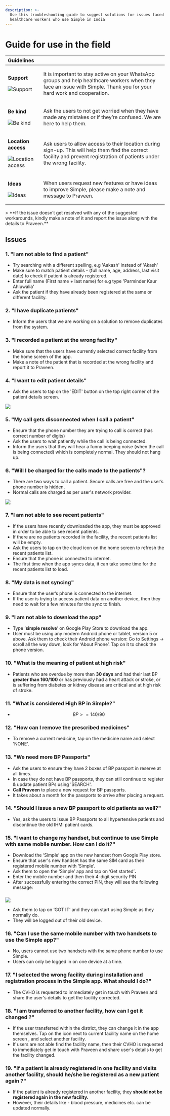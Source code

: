 ```yaml
---
description: >-
  Use this troubleshooting guide to suggest solutions for issues faced by
  healthcare workers who use Simple in India
---
```


# Guide for use in the field

<table>
  <thead>
    <tr>
      <th style="text-align:left">Guidelines</th>
      <th style="text-align:left"></th>
    </tr>
  </thead>
  <tbody>
    <tr>
      <td style="text-align:left">
        <p><b>Support</b>
        </p>
        <p>
          <img src=".gitbook/assets/whatsapp.png" alt="Support" />
        </p>
      </td>
      <td style="text-align:left">
        <p>It is important to stay active on your WhatsApp groups and help healthcare
          workers when they face an issue with Simple. Thank you for your hard work
          and cooperation.</p>
        <p></p>
      </td>
    </tr>
    <tr>
      <td style="text-align:left">
        <p><b>Be kind</b>
        </p>
        <p>
          <img src=".gitbook/assets/simple.png" alt="Be kind" />
        </p>
      </td>
      <td style="text-align:left">Ask the users to not get worried when they have made any mistakes or if
        they&#x2019;re confused. We are here to help them.</td>
    </tr>
    <tr>
      <td style="text-align:left">
        <p><b>Location access</b>
        </p>
        <p>
          <img src=".gitbook/assets/location.png" alt="Location access" />
        </p>
      </td>
      <td style="text-align:left">Ask users to allow access to their location during sign-up. This will
        help them find the correct facility and prevent registration of patients
        under the wrong facility.</td>
    </tr>
    <tr>
      <td style="text-align:left">
        <p><b>Ideas</b>
        </p>
        <p>
          <img src=".gitbook/assets/idea.png" alt="Ideas" />
        </p>
      </td>
      <td style="text-align:left">When users request new features or have ideas to improve Simple, please
        make a note and message to Praveen.</td>
    </tr>
  </tbody>
</table>> **If the issue doesn’t get resolved with any of the suggested workarounds, kindly make a note of it and report the issue along with the details to Praveen.**

## **Issues**

### **1. "I am not able to find a patient"**

* Try searching with a different spelling, e.g 'Aakash' instead of 'Akash'
* Make sure to match patient details - \(full name, age, address, last visit date\) to check if patient is already registered. 
* Enter full name \(First name + last name\) for e.g type 'Parminder Kaur Ahluwalia'
* Ask the patient if they have already been registered at the same or different facility.

### 2. "I have duplicate patients"

* Inform the users that we are working on a solution to remove duplicates from the system.

### 3. "I recorded a patient at the wrong facility"

* Make sure that the users have currently selected correct facility from the home screen of the app.
* Make a note of the patient that is recorded at the wrong facility and report it to Praveen.

### 4. "I want to edit patient details"

* Ask the users to tap on the 'EDIT' button on the top right corner of the patient details screen.

![](.gitbook/assets/02.2.png)

### 5. "My call gets disconnected when I call a patient"

* Ensure that the phone number they are trying to call is correct \(has correct number of digits\)
* Ask the users to wait patiently while the call is being connected.
* Inform the users that they will hear a funny beeping noise \(when the call is being connected\) which is completely normal. They should not hang up.

### 6. "Will I be charged for the calls made to the patients"?

* There are two ways to call a patient. Secure calls are free and the user’s phone number is hidden.
* Normal calls are charged as per user's network provider.

![](.gitbook/assets/02awqe.png)

### 7. "I am not able to see recent patients"

* If the users have recently downloaded the app, they must be approved in order to be able to see recent patients.
* If there are no patients recorded in the facility, the recent patients list will be empty.
* Ask the users to tap on the cloud icon on the home screen to refresh the recent patients list.
* Ensure that the phone is connected to internet.
* The first time when the app syncs data, it can take some time for the recent patients list to load.

### 8. "My data is not syncing"

* Ensure that the user’s phone is connected to the internet.
* If the user is trying to access patient data on another device, then they need to wait for a few minutes for the sync to finish.

### 9. "I am not able to download the app"

* Type ‘**simple resolve**’ on Google Play Store to download the app.
* User must be using any modern Android phone or tablet, version 5 or above.  Ask them to check their Android phone version: Go to Settings -&gt; scroll all the way down, look for ‘About Phone’. Tap on it to check the phone version.

### 10. "What is the meaning of patient at high risk"

* Patients who are overdue by more than **30 days** and had their last BP **greater than 160/100** or has previously had a heart attack or stroke, or is suffering from diabetes or kidney disease are critical and at high risk of stroke.

### 11. "What is considered High BP in Simple?"

* $$BP >= 140/90$$ 

### 12. "How can I remove the prescribed medicines"

* To remove a current medicine, tap on the medicine name and select 'NONE'.

### 13. "We need more BP Passports"

* Ask the users to ensure they have 2 boxes of BP passport in reserve at all times.
* In case they do not have BP passports, they can still continue to register & update patient BPs using 'SEARCH'.
* **Call Praveen** to place a new request for BP passports.
* It takes about a month for the passports to arrive after placing a request.

### 14. "Should I issue a new BP passport to old patients as well?"

* Yes, ask the users to issue BP Passports to all hypertensive patients and discontinue the old IHMI patient cards.

### 15. "**I want to change my handset, but continue to use Simple with same mobile number. How can I do it?"**

* Download the ‘Simple’ app on the new handset from Google Play store.
* Ensure that user's new handset has the same SIM card as their registered mobile number with ‘Simple’.
* Ask them to open the ‘Simple’ app and tap on ‘Get started’**.**
* Enter the mobile number and then their 4-digit security PIN
* After successfully entering the correct PIN, they will see the following message:

### 

![](.gitbook/assets/sign-out.png)

* Ask them to tap on ‘GOT IT’ and they can start using Simple as they normally do.
* They will be logged out of their old device.

### 16. "**Can I use the same mobile number with two handsets to use the Simple app?"**

* No, users cannot use two handsets with the same phone number to use Simple.
* Users can only be logged in on one device at a time.

### 17. "**I selected the wrong facility during installation and registration process in the Simple app. What should I do?"**

* The CVHO is requested to immediately get in touch with Praveen and share the user's details to get the facility corrected.

### 18. "**I am transferred to another facility, how can I get it changed ?"**

* If the user transferred within the district, they can change it in the app themselves. Tap on the icon next to current facility name on the home screen , and select another facility.
* If users are not able find the facility name, then their CVHO is requested to immediately get in touch with Praveen and share user's details to get the facility changed.

### 19. "**If a patient is already registered in one facility and visits another facility, should he/she be registered as a new patient again ?"**

* If the patient is already registered in another facility, they **should not be registered again in the new facility.**
* However, their details like - blood pressure, medicines etc. can be updated normally.

